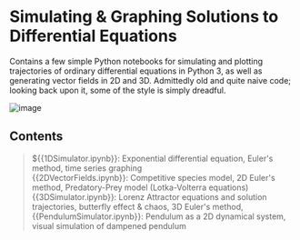 # Simulating & Graphing Solutions to Differential Equations
Contains a few simple Python notebooks for simulating and plotting trajectories of ordinary differential equations in Python 3, as well as generating vector fields in 2D and 3D. Admittedly old and quite naive code; looking back upon it, some of the style is simply dreadful. 

![image](https://upload.wikimedia.org/wikipedia/commons/thumb/c/cd/Elmer-pump-heatequation.png/350px-Elmer-pump-heatequation.png)

## Contents 
> ${{1DSimulator.ipynb}}: Exponential differential equation, Euler's method, time series graphing \
> {{2DVectorFields.ipynb}}: Competitive species model, 2D Euler's method, Predatory-Prey model (Lotka-Volterra equations) \
> {{3DSimulator.ipynb}}: Lorenz Attractor equations and solution trajectories, butterfly effect & chaos, 3D Euler's method,  \
> {{PendulumSimulator.ipynb}}: Pendulum as a 2D dynamical system, visual simulation of dampened pendulum

<!---
1DSimulator.ipynb
2DVectorFields.ipynb
3DSimulator.ipynb
PendulumSimulator.ipynb
--->

